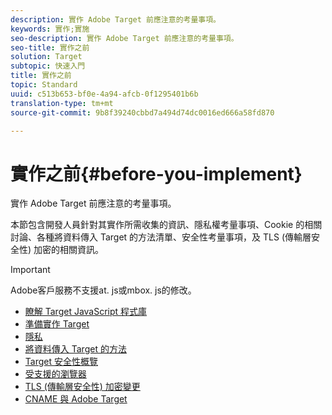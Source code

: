 ```yaml
---
description: 實作 Adobe Target 前應注意的考量事項。
keywords: 實作;實施
seo-description: 實作 Adobe Target 前應注意的考量事項。
seo-title: 實作之前
solution: Target
subtopic: 快速入門
title: 實作之前
topic: Standard
uuid: c513b653-bf0e-4a94-afcb-0f1295401b6b
translation-type: tm+mt
source-git-commit: 9b8f39240cbbd7a494d74dc0016ed666a58fd870

---
```



# 實作之前{#before-you-implement}

實作 Adobe Target 前應注意的考量事項。

本節包含開發人員針對其實作所需收集的資訊、隱私權考量事項、Cookie 的相關討論、各種將資料傳入 Target 的方法清單、安全性考量事項，及 TLS (傳輸層安全性) 加密的相關資訊。

>[!IMPORTANT]
>
>Adobe客戶服務不支援at. js或mbox. js的修改。

- [瞭解 Target JavaScript 程式庫](target-implement.md)
- [準備實作 Target](prepare-to-implement-target.md)
- [隱私](c-privacy/privacy.md)
- [將資料傳入 Target 的方法](c-methods-to-get-data-into-target/methods-to-get-data-into-target.md)
- [Target 安全性概覽](target-security-overview.md)
- [受支援的瀏覽器](supported-browsers.md)
- [TLS (傳輸層安全性) 加密變更](tls-transport-layer-security-encryption.md)
- [CNAME 與 Adobe Target](implement-cname-support-in-target.md)